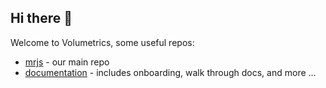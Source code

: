 ## Hi there 👋

Welcome to Volumetrics, some useful repos:

- [mrjs](https://github.com/Volumetrics-io/mrjs) - our main repo
- [documentation](https://github.com/Volumetrics-io/documentation) - includes onboarding, walk through docs, and more
...
